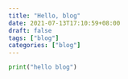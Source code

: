 ```yaml
---
title: "Hello, blog"
date: 2021-07-13T17:10:59+08:00
draft: false
tags: ["blog"]
categories: ["blog"]
---
```


```python
print("hello blog")
```

